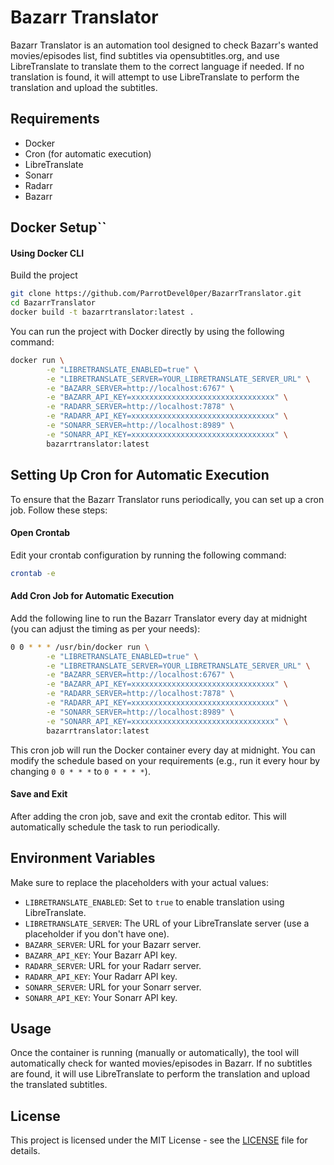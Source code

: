 # Bazarr Translator

Bazarr Translator is an automation tool designed to check Bazarr's wanted movies/episodes list, find subtitles via opensubtitles.org, and use LibreTranslate to translate them to the correct language if needed. If no translation is found, it will attempt to use LibreTranslate to perform the translation and upload the subtitles.

## Requirements

- Docker
- Cron (for automatic execution)
- LibreTranslate
- Sonarr
- Radarr
- Bazarr

## Docker Setup``

#### Using Docker CLI

Build the project

```bash
git clone https://github.com/ParrotDevel0per/BazarrTranslator.git
cd BazarrTranslator
docker build -t bazarrtranslator:latest .
```


You can run the project with Docker directly by using the following command:

```bash
docker run \
        -e "LIBRETRANSLATE_ENABLED=true" \
        -e "LIBRETRANSLATE_SERVER=YOUR_LIBRETRANSLATE_SERVER_URL" \
        -e "BAZARR_SERVER=http://localhost:6767" \
        -e "BAZARR_API_KEY=xxxxxxxxxxxxxxxxxxxxxxxxxxxxxxxx" \
        -e "RADARR_SERVER=http://localhost:7878" \
        -e "RADARR_API_KEY=xxxxxxxxxxxxxxxxxxxxxxxxxxxxxxxx" \
        -e "SONARR_SERVER=http://localhost:8989" \
        -e "SONARR_API_KEY=xxxxxxxxxxxxxxxxxxxxxxxxxxxxxxxx" \
        bazarrtranslator:latest
```

## Setting Up Cron for Automatic Execution

To ensure that the Bazarr Translator runs periodically, you can set up a cron job. Follow these steps:

#### Open Crontab

Edit your crontab configuration by running the following command:

```bash
crontab -e
```

#### Add Cron Job for Automatic Execution

Add the following line to run the Bazarr Translator every day at midnight (you can adjust the timing as per your needs):

```bash
0 0 * * * /usr/bin/docker run \
        -e "LIBRETRANSLATE_ENABLED=true" \
        -e "LIBRETRANSLATE_SERVER=YOUR_LIBRETRANSLATE_SERVER_URL" \
        -e "BAZARR_SERVER=http://localhost:6767" \
        -e "BAZARR_API_KEY=xxxxxxxxxxxxxxxxxxxxxxxxxxxxxxxx" \
        -e "RADARR_SERVER=http://localhost:7878" \
        -e "RADARR_API_KEY=xxxxxxxxxxxxxxxxxxxxxxxxxxxxxxxx" \
        -e "SONARR_SERVER=http://localhost:8989" \
        -e "SONARR_API_KEY=xxxxxxxxxxxxxxxxxxxxxxxxxxxxxxxx" \
        bazarrtranslator:latest
```

This cron job will run the Docker container every day at midnight. You can modify the schedule based on your requirements (e.g., run it every hour by changing `0 0 * * *` to `0 * * * *`).

#### Save and Exit

After adding the cron job, save and exit the crontab editor. This will automatically schedule the task to run periodically.

## Environment Variables

Make sure to replace the placeholders with your actual values:

- `LIBRETRANSLATE_ENABLED`: Set to `true` to enable translation using LibreTranslate.
- `LIBRETRANSLATE_SERVER`: The URL of your LibreTranslate server (use a placeholder if you don't have one).
- `BAZARR_SERVER`: URL for your Bazarr server.
- `BAZARR_API_KEY`: Your Bazarr API key.
- `RADARR_SERVER`: URL for your Radarr server.
- `RADARR_API_KEY`: Your Radarr API key.
- `SONARR_SERVER`: URL for your Sonarr server.
- `SONARR_API_KEY`: Your Sonarr API key.

## Usage

Once the container is running (manually or automatically), the tool will automatically check for wanted movies/episodes in Bazarr. If no subtitles are found, it will use LibreTranslate to perform the translation and upload the translated subtitles.

## License

This project is licensed under the MIT License - see the [LICENSE](https://github.com/ParrotDevel0per/BazarrTranslator/blob/master/LICENSE) file for details.
